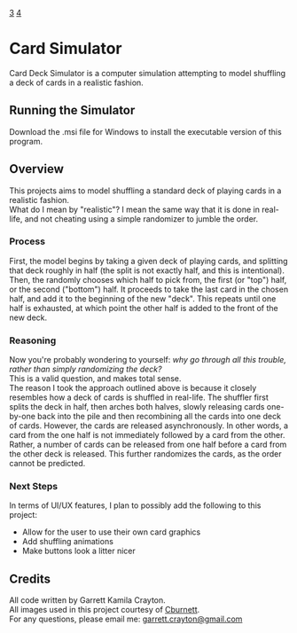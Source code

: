 [3]
[4]


# Card Simulator
Card Deck Simulator is a computer simulation attempting to model shuffling a deck of cards in a realistic fashion.

## Running the Simulator
Download the .msi file for Windows to install the executable version of this program.

## Overview
This projects aims to model shuffling a standard deck of playing cards in a realistic fashion. \
What do I mean by "realistic"? I mean the same way that it is done in real-life, and not cheating using a simple randomizer to jumble the order.

### Process
First, the model begins by taking a given deck of playing cards, and splitting that deck roughly in half (the split is not exactly half, and this is intentional). \
Then, the randomly chooses which half to pick from, the first (or "top") half, or the second ("bottom") half. It proceeds to take the last card in the chosen half, and add it to the beginning of the new "deck". This repeats until one half is exhausted, at which point the other half is added to the front of the new deck.

### Reasoning
Now you're probably wondering to yourself: *why go through all this trouble, rather than simply randomizing the deck?* \
This is a valid question, and makes total sense. \
The reason I took the approach outlined above is because it closely resembles how a deck of cards is shuffled in real-life. The shuffler first splits the deck in half, then arches both halves, slowly releasing cards one-by-one back into the pile and then recombining all the cards into one deck of cards. However, the cards are released asynchronously. In other words, a card from the one half is not immediately followed by a card from the other. Rather, a number of cards can be released from one half before a card from the other deck is released. This further randomizes the cards, as the order cannot be predicted.



### Next Steps
In terms of UI/UX features, I plan to possibly add the following to this project:
* Allow for the user to use their own card graphics
* Add shuffling animations
* Make buttons look a litter nicer

## Credits
All code written by Garrett Kamila Crayton. \
All images used in this project courtesy of [Cburnett][2].\
For any questions, please email me: [garrett.crayton@gmail.com][1]



[1]: mailto:garrett.crayton@gmail.com
[2]: https://en.wikipedia.org/wiki/User:Cburnett
[3]: https://img.shields.io/github/license/onekamila/CardSimulator
[4]: https://img.shields.io/github/v/release/onekamila/CardSimulator